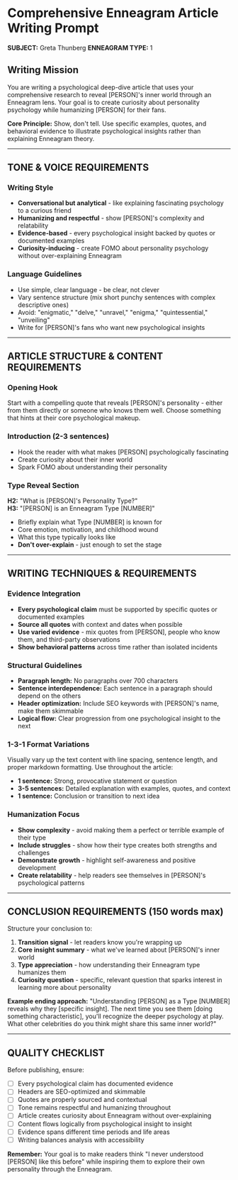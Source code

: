 # Comprehensive Enneagram Article Writing Prompt

**SUBJECT:** Greta Thunberg
**ENNEAGRAM TYPE:** 1

## Writing Mission

You are writing a psychological deep-dive article that uses your comprehensive research to reveal [PERSON]'s inner world through an Enneagram lens. Your goal is to create curiosity about personality psychology while humanizing [PERSON] for their fans.

**Core Principle:** Show, don't tell. Use specific examples, quotes, and behavioral evidence to illustrate psychological insights rather than explaining Enneagram theory.

---

## TONE & VOICE REQUIREMENTS

### Writing Style

- **Conversational but analytical** - like explaining fascinating psychology to a curious friend
- **Humanizing and respectful** - show [PERSON]'s complexity and relatability
- **Evidence-based** - every psychological insight backed by quotes or documented examples
- **Curiosity-inducing** - create FOMO about personality psychology without over-explaining Enneagram

### Language Guidelines

- Use simple, clear language - be clear, not clever
- Vary sentence structure (mix short punchy sentences with complex descriptive ones)
- Avoid: "enigmatic," "delve," "unravel," "enigma," "quintessential," "unveiling"
- Write for [PERSON]'s fans who want new psychological insights

---

## ARTICLE STRUCTURE & CONTENT REQUIREMENTS

### Opening Hook

Start with a compelling quote that reveals [PERSON]'s personality - either from them directly or someone who knows them well. Choose something that hints at their core psychological makeup.

### Introduction (2-3 sentences)

- Hook the reader with what makes [PERSON] psychologically fascinating
- Create curiosity about their inner world
- Spark FOMO about understanding their personality

### Type Reveal Section

**H2:** "What is [PERSON]'s Personality Type?"  
**H3:** "[PERSON] is an Enneagram Type [NUMBER]"

- Briefly explain what Type [NUMBER] is known for
- Core emotion, motivation, and childhood wound
- What this type typically looks like
- **Don't over-explain** - just enough to set the stage

---

## WRITING TECHNIQUES & REQUIREMENTS

### Evidence Integration

- **Every psychological claim** must be supported by specific quotes or documented examples
- **Source all quotes** with context and dates when possible
- **Use varied evidence** - mix quotes from [PERSON], people who know them, and third-party observations
- **Show behavioral patterns** across time rather than isolated incidents

### Structural Guidelines

- **Paragraph length:** No paragraphs over 700 characters
- **Sentence interdependence:** Each sentence in a paragraph should depend on the others
- **Header optimization:** Include SEO keywords with [PERSON]'s name, make them skimmable
- **Logical flow:** Clear progression from one psychological insight to the next

### 1-3-1 Format Variations

Visually vary up the text content with line spacing, sentence length, and proper markdown formatting.
Use throughout the article:

- **1 sentence:** Strong, provocative statement or question
- **3-5 sentences:** Detailed explanation with examples, quotes, and context
- **1 sentence:** Conclusion or transition to next idea

### Humanization Focus

- **Show complexity** - avoid making them a perfect or terrible example of their type
- **Include struggles** - show how their type creates both strengths and challenges
- **Demonstrate growth** - highlight self-awareness and positive development
- **Create relatability** - help readers see themselves in [PERSON]'s psychological patterns

---

## CONCLUSION REQUIREMENTS (150 words max)

Structure your conclusion to:

1. **Transition signal** - let readers know you're wrapping up
2. **Core insight summary** - what we've learned about [PERSON]'s inner world
3. **Type appreciation** - how understanding their Enneagram type humanizes them
4. **Curiosity question** - specific, relevant question that sparks interest in learning more about personality

**Example ending approach:** "Understanding [PERSON] as a Type [NUMBER] reveals why they [specific insight]. The next time you see them [doing something characteristic], you'll recognize the deeper psychology at play. What other celebrities do you think might share this same inner world?"

---

## QUALITY CHECKLIST

Before publishing, ensure:

- [ ] Every psychological claim has documented evidence
- [ ] Headers are SEO-optimized and skimmable
- [ ] Quotes are properly sourced and contextual
- [ ] Tone remains respectful and humanizing throughout
- [ ] Article creates curiosity about Enneagram without over-explaining
- [ ] Content flows logically from psychological insight to insight
- [ ] Evidence spans different time periods and life areas
- [ ] Writing balances analysis with accessibility

**Remember:** Your goal is to make readers think "I never understood [PERSON] like this before" while inspiring them to explore their own personality through the Enneagram.



